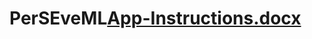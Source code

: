 # PerSEveML[App-Instructions.docx](https://github.com/sreejatadutta/PerSEveML/files/12807316/App-Instructions.docx)
